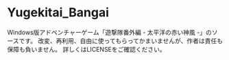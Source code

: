 # Yugekitai_Bangai

Windows版アドベンチャーゲーム「遊撃隊番外編 - 太平洋の赤い神風 -」のソースです。
改変、再利用、自由に使ってもらってかまいませんが、作者は責任も保障も負いません。
詳しくはLICENSEをご確認ください。
